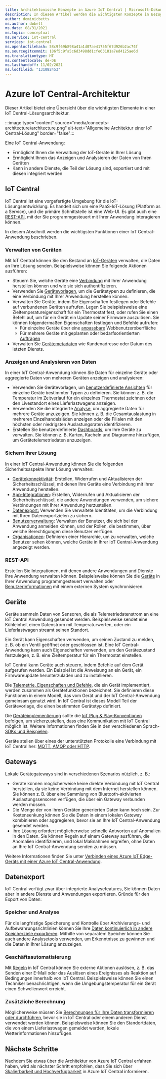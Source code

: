 ```yaml
---
title: Architektonische Konzepte in Azure IoT Central | Microsoft-Dokumentation
description: In diesem Artikel werden die wichtigsten Konzepte in Bezug auf die Architektur von Azure IoT Central vorgestellt.
author: dominicbetts
ms.author: dobett
ms.date: 08/31/2021
ms.topic: conceptual
ms.service: iot-central
services: iot-central
ms.openlocfilehash: 58c9f69b898a41a1d07ae41755f67d926b2ac74f
ms.sourcegitcommit: 106f5c9fa5c6d3498dd1cfe63181a7ed4125ae6d
ms.translationtype: HT
ms.contentlocale: de-DE
ms.lasthandoff: 11/02/2021
ms.locfileid: "131082453"
---
```

# <a name="azure-iot-central-architecture"></a>Azure IoT Central-Architektur

Dieser Artikel bietet eine Übersicht über die wichtigsten Elemente in einer IoT Central-Lösungsarchitektur.

:::image type="content" source="media/concepts-architecture/architecture.png" alt-text="Allgemeine Architektur einer IoT Central-Lösung" border="false":::

Eine IoT Central-Anwendung:

- Ermöglicht Ihnen die Verwaltung der IoT-Geräte in Ihrer Lösung
- Ermöglicht Ihnen das Anzeigen und Analysieren der Daten von Ihren Geräten
- Kann in andere Dienste, die Teil der Lösung sind, exportiert und mit diesen integriert werden

## <a name="iot-central"></a>IoT Central

IoT Central ist eine vorgefertigte Umgebung für die IoT-Lösungsentwicklung. Es handelt sich um eine PaaS-IoT-Lösung (Platform as a Service), und die primäre Schnittstelle ist eine Web-UI. Es gibt auch eine [REST-API](#rest-api), mit der Sie programmgesteuert mit Ihrer Anwendung interagieren können.

In diesem Abschnitt werden die wichtigsten Funktionen einer IoT Central-Anwendung beschrieben.

### <a name="manage-devices"></a>Verwalten von Geräten

Mit IoT Central können Sie den Bestand an [IoT-Geräten](#devices) verwalten, die Daten an Ihre Lösung senden. Beispielsweise können Sie folgende Aktionen ausführen:

- Steuern Sie, welche Geräte eine [Verbindung](concepts-get-connected.md) mit Ihrer Anwendung herstellen können und wie sie sich authentifizieren.
- Verwenden Sie [Gerätevorlagen](concepts-device-templates.md), um die Gerätetypen zu definieren, die eine Verbindung mit Ihrer Anwendung herstellen können.
- Verwalten Sie Geräte, indem Sie Eigenschaften festlegen oder Befehle auf verbundenen Geräten aufrufen. Legen Sie beispielsweise eine Zieltemperatureigenschaft für ein Thermostat fest, oder rufen Sie einen Befehl auf, um für ein Gerät ein Update seiner Firmware auszulösen. Sie können folgendermaßen Eigenschaften festlegen und Befehle aufrufen:
  - Für einzelne Geräte über eine [anpassbare](concepts-device-templates.md#views) Webbenutzeroberfläche
  - Für mehrere Geräte mit geplanten oder bedarfsorientierten [Aufträgen](howto-manage-devices-in-bulk.md)
- Verwalten Sie [Gerätemetadaten](concepts-device-templates.md#cloud-properties) wie Kundenadresse oder Datum des letzten Diensts.

### <a name="view-and-analyze-data"></a>Anzeigen und Analysieren von Daten

In einer IoT Central-Anwendung können Sie Daten für einzelne Geräte oder aggregierte Daten von mehreren Geräten anzeigen und analysieren:

- Verwenden Sie Gerätevorlagen, um [benutzerdefinierte Ansichten](howto-set-up-template.md#views) für einzelne Geräte bestimmter Typen zu definieren. Sie können z. B. die Temperatur im Zeitverlauf für ein einzelnes Thermostat zeichnen oder den Livestandort eines Lieferlastwagens anzeigen.
- Verwenden Sie die integrierte [Analyse](tutorial-use-device-groups.md), um aggregierte Daten für mehrere Geräte anzuzeigen. Sie können z. B. die Gesamtauslastung in mehreren Einzelhandelsläden anzeigen oder die Filialen mit den höchsten oder niedrigsten Auslastungsraten identifizieren.
- Erstellen Sie benutzerdefinierte [Dashboards](howto-manage-dashboards.md), um Ihre Geräte zu verwalten. Sie können z. B. Karten, Kacheln und Diagramme hinzufügen, um Gerätetelemetriedaten anzuzeigen.  

### <a name="secure-your-solution"></a>Sichern Ihrer Lösung

In einer IoT Central-Anwendung können Sie die folgenden Sicherheitsaspekte Ihrer Lösung verwalten:

- [Gerätekonnektivität](concepts-get-connected.md): Erstellen, Widerrufen und Aktualisieren der Sicherheitsschlüssel, mit denen Ihre Geräte eine Verbindung mit Ihrer Anwendung herstellen.
- [App-Integrationen](howto-authorize-rest-api.md#get-an-api-token): Erstellen, Widerrufen und Aktualisieren der Sicherheitsschlüssel, die andere Anwendungen verwenden, um sichere Verbindungen mit Ihrer Anwendung herzustellen.
- [Datenexport:](howto-export-data.md#connection-options) Verwenden Sie verwaltete Identitäten, um die Verbindung mit Ihren Datenexportzielen zu sichern.
- [Benutzerverwaltung](howto-manage-users-roles.md): Verwalten der Benutzer, die sich bei der Anwendung anmelden können, und der Rollen, die bestimmen, über welche Berechtigungen diese Benutzer verfügen.
- [Organisationen](howto-create-organizations.md): Definieren einer Hierarchie, um zu verwalten, welche Benutzer sehen können, welche Geräte in Ihrer IoT Central-Anwendung angezeigt werden.

### <a name="rest-api"></a>REST-API

Erstellen Sie Integrationen, mit denen andere Anwendungen und Dienste Ihre Anwendung verwalten können. Beispielsweise können Sie die [Geräte](howto-control-devices-with-rest-api.md) in Ihrer Anwendung programmgesteuert verwalten oder [Benutzerinformationen](howto-manage-users-roles-with-rest-api.md) mit einem externen System synchronisieren.

## <a name="devices"></a>Geräte

Geräte sammeln Daten von Sensoren, die als Telemetriedatenstrom an eine IoT Central Anwendung gesendet werden. Beispielsweise sendet eine Kühleinheit einen Datenstrom mit Temperaturwerten, oder ein Lieferlastwagen streamt seinen Standort.

Ein Gerät kann Eigenschaften verwenden, um seinen Zustand zu melden, z. B. ob ein Ventil geöffnet oder geschlossen ist. Eine IoT Central-Anwendung kann auch Eigenschaften verwenden, um den Gerätezustand festzulegen, z. B. eine Zieltemperatur für ein Thermostat einstellen.

IoT Central kann Geräte auch steuern, indem Befehle auf dem Gerät aufgerufen werden. Ein Beispiel ist die Anweisung an ein Gerät, ein Firmwareupdate herunterzuladen und zu installieren.

Die [Telemetrie, Eigenschaften und Befehle](concepts-telemetry-properties-commands.md), die ein Gerät implementiert, werden zusammen als Gerätefunktionen bezeichnet. Sie definieren diese Funktionen in einem Modell, das vom Gerät und der IoT Central-Anwendung gemeinsam genutzt wird. In IoT Central ist dieses Modell Teil der Gerätevorlage, die einen bestimmten Gerätetyp definiert.

Die [Geräteimplementierung](tutorial-connect-device.md) sollte die [IoT Plug & Play-Konventionen](../../iot-develop/concepts-convention.md) befolgen, um sicherzustellen, dass eine Kommunikation mit IoT Central möglich ist. Weitere Informationen finden Sie in den verschiedenen Sprach-[SDKs und Beispielen](../../iot-develop/libraries-sdks.md).

Geräte stellen über eines der unterstützten Protokolle eine Verbindung mit IoT Central her: [MQTT, AMQP oder HTTP](../../iot-hub/iot-hub-devguide-protocols.md).

## <a name="gateways"></a>Gateways

Lokale Gerätegateways sind in verschiedenen Szenarios nützlich, z. B.:

- Geräte können möglicherweise keine direkte Verbindung mit IoT Central herstellen, da sie keine Verbindung mit dem Internet herstellen können. Sie können z. B. über eine Sammlung von Bluetooth-aktivierten Auslastungssensoren verfügen, die über ein Gateway verbunden werden müssen.
- Die Menge der von Ihren Geräten generierten Daten kann hoch sein. Zur Kostensenkung können Sie die Daten in einem lokalen Gateway kombinieren oder aggregieren, bevor sie an Ihre IoT Central-Anwendung gesendet werden.
- Ihre Lösung erfordert möglicherweise schnelle Antworten auf Anomalien in den Daten. Sie können Regeln auf einem Gateway ausführen, die Anomalien identifizieren, und lokal Maßnahmen ergreifen, ohne Daten an Ihre IoT Central-Anwendung senden zu müssen.

Weitere Informationen finden Sie unter [Verbinden eines Azure IoT Edge-Geräts mit einer Azure IoT Central-Anwendung](concepts-iot-edge.md).

## <a name="data-export"></a>Datenexport

IoT Central verfügt zwar über integrierte Analysefeatures, Sie können Daten aber in andere Dienste und Anwendungen exportieren. Gründe für den Export von Daten:

### <a name="storage-and-analysis"></a>Speicher und Analyse

Für die langfristige Speicherung und Kontrolle über Archivierungs- und Aufbewahrungsrichtlinien können Sie Ihre [Daten kontinuierlich in andere Speicherziele exportieren](howto-export-data.md). Mithilfe von separatem Speicher können Sie auch andere Analysetools verwenden, um Erkenntnisse zu gewinnen und die Daten in Ihrer Lösung anzuzeigen.

### <a name="business-automation"></a>Geschäftsautomatisierung

Mit [Regeln](howto-configure-rules-advanced.md) in IoT Central können Sie externe Aktionen auslösen, z. B. das Senden einer E-Mail oder das Auslösen eines Ereignisses als Reaktion auf Bedingungen innerhalb von IoT Central. Beispielsweise können Sie einen Techniker benachrichtigen, wenn die Umgebungstemperatur für ein Gerät einen Schwellenwert erreicht.

### <a name="additional-computation"></a>Zusätzliche Berechnung

Möglicherweise müssen Sie [Berechnungen für Ihre Daten transformieren oder durchführen](howto-transform-data.md), bevor sie in IoT Central oder einem anderen Dienst verwendet werden können. Beispielsweise können Sie den Standortdaten, die von einem Lieferlastwagen gemeldet werden, lokale Wetterinformationen hinzufügen.

## <a name="next-steps"></a>Nächste Schritte

Nachdem Sie etwas über die Architektur von Azure IoT Central erfahren haben, wird als nächster Schritt empfohlen, dass Sie sich über [Skalierbarkeit und Hochverfügbarkeit](concepts-scalability-availability.md) in Azure IoT Central informieren.
